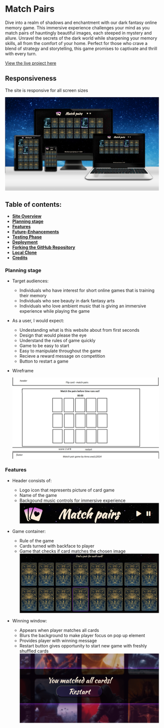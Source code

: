 # Match Pairs
Dive into a realm of shadows and enchantment with our dark fantasy online memory game.
This immersive experience challenges your mind as you match pairs of hauntingly beautiful images, each steeped in mystery and allure. Unravel the secrets of the dark world while sharpening your memory skills, all from the comfort of your home. Perfect for those who crave a blend of strategy and storytelling, this game promises to captivate and thrill with every turn.

[View the live project here](https://anna-exe.github.io/match-pairs/)

##  Responsiveness
The site is responsive for all screen sizes

![Screenshot of the website on different devices](assets/images/readme-images/mockup.png)


## Table of contents:
* [**Site Overview**](#site-overview)
* [**Planning stage**](#planning-stage)
* [**Features**](#features)
* [**Future-Enhancements**](#future-enhancements)
* [**Testing Phase**](#testing-phase)
* [**Deployment**](#deployment)
* [**Forking the GitHub Repository**](#forking-the-gitHub-repository)
* [**Local Clone**](#local-clone)
* [**Credits**](#credits)

### Planning stage
* Target audiences:
    - Individuals who have interest for short online games that is training their memory
    - Individuals who see beauty in dark fantasy arts
    - Individuals who love ambient music that is giving an immersive experience while playing the game

* As a user, I would expect:
    - Undestanding what is this website about from first seconds
    - Design that would please the eye
    - Understand the rules of game quickly
    - Game to be easy to start
    - Easy to manipulate throughout the game
    - Recieve a reward message on competition
    - Button to restart a game

* Wireframe

    ![Wireframe screenshot](/assets/images/readme-images/wireframe.png)

### Features
* Header consists of:
    - Logo icon that represents picture of card game
    - Name of the game
    - Backgound music controls for immersive experience
![Header screenshot](assets/images/readme-images/header.png)

* Game container:
    - Rule of the game
    - Cards turned with backface to player
    - Game that checks if card matches the chosen image
![Game screenshot](/assets/images/readme-images/game.png)

* Winning window:
    - Appears when player matches all cards
    - Blurs the background to make player focus on pop up element
    - Provides player with winning message
    - Restart button gives opportunity to start new game with freshly shuffled cards
![Win screenshot](/assets/images/readme-images/win.png)
